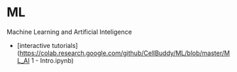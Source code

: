 # ML
Machine Learning and Artificial Inteligence

* [interactive tutorials](https://colab.research.google.com/github/CellBuddy/ML/blob/master/ML_AI 1 - Intro.ipynb)

